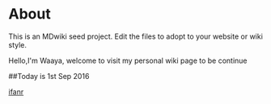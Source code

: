 About
=====

This is an MDwiki seed project. Edit the files to adopt to your website or wiki style.

Hello,I'm Waaya, welcome to visit my personal wiki page
to be continue

##Today is 1st Sep 2016 

[ifanr](www.ifanr.com)
